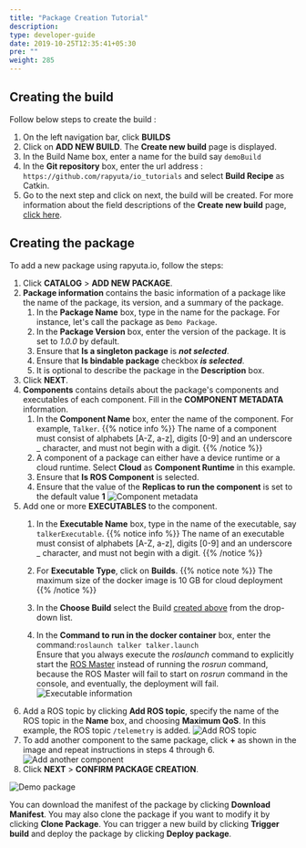 ```yaml
---
title: "Package Creation Tutorial"
description:
type: developer-guide
date: 2019-10-25T12:35:41+05:30
pre: ""
weight: 285
---
```


## Creating the build
Follow below steps to create the build : 

1. On the left navigation bar, click **BUILDS**
2. Click on **ADD NEW BUILD**.
   The **Create new build** page is displayed.
3. In the Build Name box, enter a name for the build say `demoBuild` 
4. In the **Git repository** box, enter the url address : `https://github.com/rapyuta/io_tutorials` 
and select **Build Recipe** as Catkin.
5. Go to the next step and click on next, the build will be created. For  more information about the field descriptions of the **Create new build** page, [click here](/developer-guide/create-software-packages/builds/build-creation/#creating-build-by-catkin-recipe).


## Creating the package
To add a new package using rapyuta.io, follow the steps:

1. Click **CATALOG** > **ADD NEW PACKAGE**.
2. **Package information** contains the basic information of a package like the name of the package, its version, and a summary of the package.
   1. In the **Package Name** box, type in the name for the package. For instance, let's call the package as `Demo Package`.
   2. In the **Package Version** box, enter the version of the package. It is set to _1.0.0_ by default.
   3. Ensure that **Is a singleton package** is ***not selected***.
   4. Ensure that **Is bindable package** checkbox ***is selected***.
   5. It is optional to describe the package in the **Description** box.
3. Click **NEXT**.
4. **Components** contains details about the package's components and executables of each component. Fill in the **COMPONENT METADATA** information.
   1. In the **Component Name** box, enter the name of the component. For example, `Talker`.
{{% notice info %}}
The name of a component must consist of alphabets [A-Z, a-z], digits [0-9] and an underscore _ character, and must not begin with a digit.
{{% /notice %}}
   2. A component of a package can either have a device runtime or a cloud runtime. Select **Cloud** as **Component Runtime** in this example.
   3. Ensure that **Is ROS Component** is selected.
   4. Ensure that the value of the **Replicas to run the component** is set to the default value **1**
![Component metadata](/images/getting-started/create-new-pkg/component-metadata.png?classes=border,shadow&width=30pc)
1. Add one or more **EXECUTABLES** to the component.
   1. In the **Executable Name** box, type in the name of the executable, say `talkerExecutable`.
{{% notice info %}}
The name of an executable must consist of alphabets [A-Z, a-z], digits [0-9] and an underscore _ character, and must not begin with a digit.
{{% /notice %}}
   2. For **Executable Type**, click on **Builds**.
{{% notice note %}}
The maximum size of the docker image is 10 GB for cloud deployment
{{% /notice %}}
		
   3. In the **Choose Build** select the Build [created above](/developer-guide/create-software-packages/package-creation-tutorial/#creating-the-build)
   from the drop-down list.
   4. In the **Command to run in the docker container** box, enter the command:`roslaunch talker talker.launch`     
    Ensure that you always execute the *roslaunch* command to explicitly start the [ROS
	Master](http://wiki.ros.org/Master) instead of running the *rosrun* command,
	because the ROS Master will fail to start on *rosrun* command in the console,
	and eventually, the deployment will fail.
![Executable information](/images/getting-started/create-new-pkg/exec-details.png?classes=border,shadow&width=50pc)
1. Add a ROS topic by clicking **Add ROS topic**, specify the name of the ROS topic in the **Name** box, and choosing **Maximum QoS**. In this example, the ROS topic `/telemetry` is added.
![Add ROS topic](/images/getting-started/create-new-pkg/add-ros-topic.png?classes=border,shadow&width=50pc)
2. To add another component to the same package, click **+** as shown in the image and repeat instructions in steps 4 through 6.
![Add another component](/images/getting-started/create-new-pkg/add-another-component.png?classes=border,shadow&width=30pc) 
3. Click **NEXT** > **CONFIRM PACKAGE CREATION**.


![Demo package](/images/getting-started/create-new-pkg/demo-pkg.png?classes=border,shadow&width=50pc)

You can download the manifest of the package by clicking
**Download Manifest**. You may also clone the package if you want to
modify it by clicking **Clone Package**. You can trigger a new build by clicking **Trigger build** and deploy the package by
clicking **Deploy package**.
